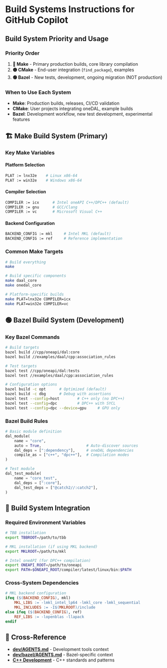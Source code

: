 # Build Systems Instructions for GitHub Copilot

## Build System Priority and Usage

### **Priority Order**
1. **🔴 Make** - Primary production builds, core library compilation
2. **🟡 CMake** - End-user integration (`find_package`), examples  
3. **🟢 Bazel** - New tests, development, ongoing migration (NOT production)

### **When to Use Each System**
- **Make**: Production builds, releases, CI/CD validation
- **CMake**: User projects integrating oneDAL, example builds
- **Bazel**: Development workflow, new test development, experimental features

## 🏗️ Make Build System (Primary)

### **Key Make Variables**

#### **Platform Selection**
```bash
PLAT := lnx32e    # Linux x86-64
PLAT := win32e    # Windows x86-64  
```

#### **Compiler Selection**
```bash
COMPILER := icx      # Intel oneAPI C++/DPC++ (default)
COMPILER := gnu      # GCC/Clang
COMPILER := vc       # Microsoft Visual C++
```

#### **Backend Configuration**
```bash
BACKEND_CONFIG := mkl     # Intel MKL (default)
BACKEND_CONFIG := ref     # Reference implementation
```

### **Common Make Targets**
```bash
# Build everything
make

# Build specific components  
make daal_core
make onedal_core

# Platform-specific builds
make PLAT=lnx32e COMPILER=icx
make PLAT=win32e COMPILER=vc
```

## 🟢 Bazel Build System (Development)

### **Key Bazel Commands**
```bash
# Build targets
bazel build //cpp/oneapi/dal:core
bazel build //examples/daal/cpp:association_rules

# Test targets
bazel test //cpp/oneapi/dal:tests
bazel test //examples/daal/cpp:association_rules

# Configuration options
bazel build -c opt      # Optimized (default)
bazel build -c dbg      # Debug with assertions
bazel test --config=host        # C++ only (no DPC++)
bazel test --config=dpc         # DPC++ with SYCL
bazel test --config=dpc --device=gpu     # GPU only
```

### **Bazel Build Rules**
```python
# Basic module definition
dal_module(
    name = "core",
    auto = True,                    # Auto-discover sources
    dal_deps = [":dependency"],     # oneDAL dependencies
    compile_as = ["c++", "dpc++"],  # Compilation modes
)

# Test module
dal_test_module(
    name = "core_test",
    dal_deps = [":core"],
    dal_test_deps = ["@catch2//:catch2"],
)
```

## 🔧 Build System Integration

### **Required Environment Variables**
```bash
# TBB installation
export TBBROOT=/path/to/tbb

# MKL installation (if using MKL backend)
export MKLROOT=/path/to/mkl

# Intel oneAPI (for DPC++ compilation)
export ONEAPI_ROOT=/path/to/oneapi
export PATH=$ONEAPI_ROOT/compiler/latest/linux/bin:$PATH
```

### **Cross-System Dependencies**
```makefile
# MKL backend configuration
ifeq ($(BACKEND_CONFIG), mkl)
    MKL_LIBS := -lmkl_intel_lp64 -lmkl_core -lmkl_sequential
    MKL_INCLUDES := -I$(MKLROOT)/include
else ifeq ($(BACKEND_CONFIG), ref)
    REF_LIBS := -lopenblas -llapack
endif
```

## 🔄 Cross-Reference
- **[dev/AGENTS.md](../../dev/AGENTS.md)** - Development tools context
- **[dev/bazel/AGENTS.md](../../dev/bazel/AGENTS.md)** - Bazel-specific context
- **[C++ Development](cpp.md)** - C++ standards and patterns
